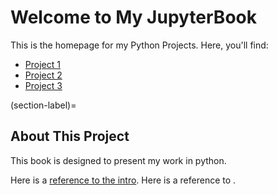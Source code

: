 # Welcome to My JupyterBook

This is the homepage for my Python Projects. Here, you'll find:
- [Project 1](Project_1/Project_1_Death_Rate_dw3149.ipynb)
- [Project 2](Project_2/Project_2_dw3149.ipynb)
- [Project 3](Project_3_folder/project_3.ipynb)

(section-label)=
## About This Project
This book is designed to present my work in python.

Here is a [reference to the intro](intro.md). Here is a reference to [](section-label).